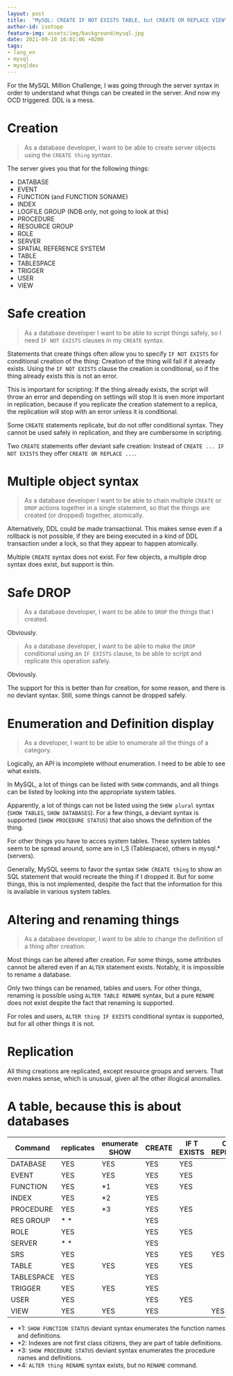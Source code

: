 ```yaml
---
layout: post
title:  "MySQL: CREATE IF NOT EXISTS TABLE, but CREATE OR REPLACE VIEW"
author-id: isotopp
feature-img: assets/img/background/mysql.jpg
date: 2021-09-10 16:01:06 +0200
tags:
- lang_en
- mysql
- mysqldev
---
```

For the MySQL Million Challenge, I was going through the server syntax in order to understand what things can be created in the server.
And now my OCD triggered.
DDL is a mess.

# Creation

> As a database developer, I want to be able to create server objects using the `CREATE thing` syntax.

The server gives you that for the following things:

- DATABASE
- EVENT
- FUNCTION (and FUNCTION SONAME)
- INDEX
- LOGFILE GROUP (NDB only, not going to look at this)
- PROCEDURE
- RESOURCE GROUP
- ROLE
- SERVER
- SPATIAL REFERENCE SYSTEM
- TABLE
- TABLESPACE
- TRIGGER
- USER
- VIEW

# Safe creation

> As a database developer I want to be able to script things safely, so I need `IF NOT EXISTS` clauses in my `CREATE` syntax.

Statements that create things often allow you to specify `IF NOT EXISTS` for conditional creation of the thing:
Creation of the thing will fail if it already exists.
Using the `IF NOT EXISTS` clause the creation is conditional, so if the thing already exists this is not an error.

This is important for scripting: If the thing already exists, the script will throw an error and depending on settings will stop
It is even more important in replication, because if you replicate the creation statement to a replica, the replication will stop with an error unless it is conditional.

Some `CREATE` statements replicate, but do not offer conditional syntax.
They cannot be used safely in replication, and they are cumbersome in scripting.

Two `CREATE` statements offer deviant safe creation: Instead of `CREATE ... IF NOT EXISTS` they offer `CREATE OR REPLACE ...`.

# Multiple object syntax

> As a database developer I want to be able to chain multiple `CREATE` or `DROP` actions together in a single statement, so that the things are created (or dropped) together, atomically.

Alternatively, DDL could be made transactional.
This makes sense even if a rollback is not possible, if they are being executed in a kind of DDL transaction under a lock, so that they appear to happen atomically.

Multiple `CREATE` syntax does not exist.
For few objects, a multiple drop syntax does exist, but support is thin.

# Safe DROP

> As a database developer, I want to be able to `DROP` the things that I created.

Obviously.

> As a database developer, I want to be able to make the `DROP` conditional using an `IF EXISTS` clause, to be able to script and replicate this operation safely.

Obviously.

The support for this is better than for creation, for some reason, and there is no deviant syntax.
Still, some things cannot be dropped safely.

# Enumeration and Definition display

> As a developer, I want to be able to enumerate all the things of a category.

Logically, an API is incomplete without enumeration.
I need to be able to see what exists.

In MySQL, a lot of things can be listed with `SHOW` commands, and all things can be listed by looking into the appropriate system tables.

Apparently, a lot of things can not be listed using the `SHOW plural` syntax (`SHOW TABLES`, `SHOW DATABASES`).
For a few things, a deviant syntax is supported (`SHOW PROCEDURE STATUS`) that also shows the definition of the thing.

For other things you have to acces system tables.
These system tables seem to be spread around, some are in I_S (Tablespace), others in mysql.* (servers).

Generally, MySQL seems to favor the syntax `SHOW CREATE thing` to show an SQL statement that would recreate the thing if I dropped it.
But for some things, this is not implemented, despite the fact that the information for this is available in various system tables.

# Altering and renaming things

> As a database developer, I want to be able to change the definition of a thing after creation.

Most things can be altered after creation.
For some things, some attributes cannot be altered even if an `ALTER` statement exists. Notably, it is impossible to rename a database.

Only two things can be renamed, tables and users.
For other things, renaming is possible using `ALTER TABLE RENAME` syntax, but a pure `RENAME` does not exist despite the fact that renaming is supported.

For roles and users, `ALTER thing IF EXISTS` conditional syntax is supported, but for all other things it is not.

# Replication

All thing creations are replicated, except resource groups and servers.
That even makes sense, which is unusual, given all the other illogical anomalies.

# A table, because this is about databases

| Command | replicates | enumerate SHOW| CREATE | IF   T EXISTS| OR REPLACE | DROP | IF EXISTS | MULTI | SHOW CREATE | ALTER | IF EXISTS | RENAME |
|---------|------------|---------------|--------|--------------|------------|------|-----------|-------|-------------|-------|-----------|--------|
| DATABASE|  YES       | YES           |  YES   | YES          |            | YES  | YES       |       | YES         | YES   |           |        |
| EVENT   |  YES       | YES           |  YES   | YES          |            | YES  | YES       |       | YES         | YES   |           | *4     |
| FUNCTION|  YES       | *1            |  YES   | YES          |            | YES  | YES       |       | YES         | YES   |           |        |
| INDEX   |  YES       | *2            |  YES   |              |            | YES  |           |       | *2          |       |           | *4     |
|PROCEDURE|  YES       | *3            |  YES   | YES          |            | YES  | YES       |       | YES         | YES   |           | *4     |
|RES GROUP|  *  *      |               |  YES   |              |            | YES  |           |       |             |       |           |        |
| ROLE    |  YES       |               |  YES   | YES          |            | YES  | YES       | YES   |             |       | YES       | YES    |
| SERVER  |  *  *      |               |  YES   |              |            | YES  | YES       |       |             | YES   |           |        |
| SRS     |  YES       |               |  YES   | YES          | YES        | YES  | YES       |       |             |       |           |        |
| TABLE   |  YES       | YES           |  YES   | YES          |            | YES  | YES       | YES   | YES         | YES   |           | YES    |
|TABLESPACE| YES       |               |  YES   |              |            | YES  |           |       |             | YES   |           | *4     |
| TRIGGER |  YES       | YES           |  YES   |              |            | YES  | YES       |       | YES         |       |           |        |
| USER    |  YES       |               |  YES   | YES          |            | YES  | YES       | YES   |             | YES   | YES       | YES    |
| VIEW    |  YES       | YES           |  YES   |              | YES        | YES  | YES       | YES   | YES         | YES   |           | YES    |

- *1: `SHOW FUNCTION STATUS` deviant syntax enumerates the function names and definitions.
- *2: Indexes are not first class citizens, they are part of table definitions.
- *3: `SHOW PROCEDURE STATUS` deviant syntax enumerates the procedure names and definitions.
- *4: `ALTER thing RENAME` syntax exists, but no `RENAME` command.

